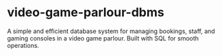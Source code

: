 # video-game-parlour-dbms
A simple and efficient database system for managing bookings, staff, and gaming consoles in a video game parlour. Built with SQL for smooth operations.
